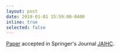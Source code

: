 ```yaml
---
layout: post
date: 2019-01-01 15:59:00-0400
inline: true
selected: false
---
```


[Paper](https://awaisrauf.github.io/election_prediction) accepted in Springer's Journal [JAIHC](https://www.springer.com/engineering/computational+intelligence+and+complexity/journal/12652).